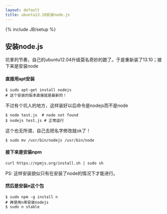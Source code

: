 ```yaml
---
layout: default
title: ubuntu13.10安装node.js
---
```


{% include JB/setup %}

## 安装node.js

坑爹的节奏，自己的ubuntu12.04升级莫名奇妙的跪了。于是重新装了13.10；接下来是安装node

#### 直接用apt安装

    $ sudo apt-get install nodejs
    # 这个安装的版本直接就是最新的！

不过有个坑人的地方，这样装好以后命令是nodejs而不是node

    $ node test.js  # node not found
    $ nodejs test.js # 正常运行

这个也无所谓，自己去把名字修改就ok了！

    $ sudo mv /usr/bin/nodejs /usr/bin/node

#### 接下来是安装npm

    curl https://npmjs.org/install.sh | sudo sh

PS: 这样安装貌似只有在安装了node的情况下才能进行。

#### 然后是安装n这个包

    $ sudo npm -g install n
    # 再使用n来安装nodejs
    $ sudo n stable
